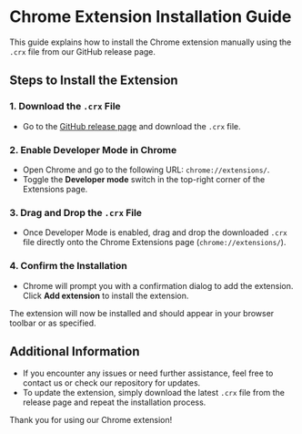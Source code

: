 # Chrome Extension Installation Guide

This guide explains how to install the Chrome extension manually using the `.crx` file from our GitHub release page.

## Steps to Install the Extension

### 1. Download the `.crx` File
- Go to the [GitHub release page](https://github.com/ezgiyazar/extension/releases/tag/v1.0) and download the `.crx` file.

### 2. Enable Developer Mode in Chrome
- Open Chrome and go to the following URL: `chrome://extensions/`.
- Toggle the **Developer mode** switch in the top-right corner of the Extensions page.

### 3. Drag and Drop the `.crx` File
- Once Developer Mode is enabled, drag and drop the downloaded `.crx` file directly onto the Chrome Extensions page (`chrome://extensions/`).
  
### 4. Confirm the Installation
- Chrome will prompt you with a confirmation dialog to add the extension. Click **Add extension** to install the extension.

The extension will now be installed and should appear in your browser toolbar or as specified.

## Additional Information

- If you encounter any issues or need further assistance, feel free to contact us or check our repository for updates.
- To update the extension, simply download the latest `.crx` file from the release page and repeat the installation process.

Thank you for using our Chrome extension!

